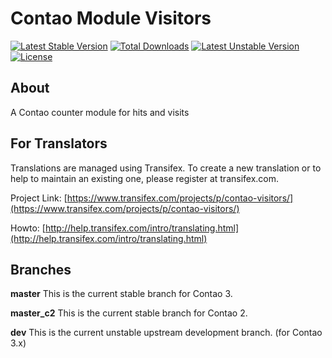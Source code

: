 Contao Module Visitors
======================
[![Latest Stable Version](https://poser.pugx.org/bugbuster/visitors/v/stable.svg)](https://packagist.org/packages/bugbuster/visitors) [![Total Downloads](https://poser.pugx.org/bugbuster/visitors/downloads.svg)](https://packagist.org/packages/bugbuster/visitors) [![Latest Unstable Version](https://poser.pugx.org/bugbuster/visitors/v/unstable.svg)](https://packagist.org/packages/bugbuster/visitors) [![License](https://poser.pugx.org/bugbuster/visitors/license.svg)](https://packagist.org/packages/bugbuster/visitors)

## About

A Contao counter module for hits and visits

## For Translators
Translations are managed using Transifex. To create a new translation or to help to maintain an existing one, please register at transifex.com.

Project Link: [https://www.transifex.com/projects/p/contao-visitors/](https://www.transifex.com/projects/p/contao-visitors/)

Howto: [http://help.transifex.com/intro/translating.html](http://help.transifex.com/intro/translating.html)

## Branches

**master** This is the current stable branch for Contao 3.

**master_c2** This is the current stable branch for Contao 2.

**dev** This is the current unstable upstream development branch. (for Contao 3.x)


